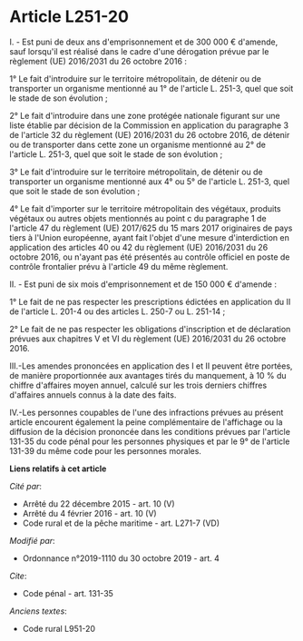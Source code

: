 # Article L251-20

I. - Est puni de deux ans d'emprisonnement et de 300 000 € d'amende, sauf lorsqu'il est réalisé dans le cadre d'une
dérogation prévue par le règlement (UE) 2016/2031 du 26 octobre 2016 :

1° Le fait d'introduire sur le territoire métropolitain, de détenir ou de transporter un organisme mentionné au 1° de
l'article L. 251-3, quel que soit le stade de son évolution ;

2° Le fait d'introduire dans une zone protégée nationale figurant sur une liste établie par décision de la Commission en
application du paragraphe 3 de l'article 32 du règlement (UE) 2016/2031 du 26 octobre 2016, de détenir ou de transporter dans
cette zone un organisme mentionné au 2° de l'article L. 251-3, quel que soit le stade de son évolution ;

3° Le fait d'introduire sur le territoire métropolitain, de détenir ou de transporter un organisme mentionné aux 4° ou 5° de
l'article L. 251-3, quel que soit le stade de son évolution ;

4° Le fait d'importer sur le territoire métropolitain des végétaux, produits végétaux ou autres objets mentionnés au point c
du paragraphe 1 de l'article 47 du règlement (UE) 2017/625 du 15 mars 2017 originaires de pays tiers à l'Union européenne,
ayant fait l'objet d'une mesure d'interdiction en application des articles 40 ou 42 du règlement (UE) 2016/2031 du 26 octobre
2016, ou n'ayant pas été présentés au contrôle officiel en poste de contrôle frontalier prévu à l'article 49 du même
règlement.

II. - Est puni de six mois d'emprisonnement et de 150 000 € d'amende :

1° Le fait de ne pas respecter les prescriptions édictées en application du II de l'article L. 201-4 ou des articles L. 250-7
ou L. 251-14 ;

2° Le fait de ne pas respecter les obligations d'inscription et de déclaration prévues aux chapitres V et VI du règlement
(UE) 2016/2031 du 26 octobre 2016.

III.-Les amendes prononcées en application des I et II peuvent être portées, de manière proportionnée aux avantages tirés du
manquement, à 10 % du chiffre d'affaires moyen annuel, calculé sur les trois derniers chiffres d'affaires annuels connus à la
date des faits.

IV.-Les personnes coupables de l'une des infractions prévues au présent article encourent également la peine complémentaire
de l'affichage ou la diffusion de la décision prononcée dans les conditions prévues par l'article 131-35 du code pénal pour
les personnes physiques et par le 9° de l'article 131-39 du même code pour les personnes morales.

**Liens relatifs à cet article**

_Cité par_:

  - Arrêté du 22 décembre 2015 - art. 10 (V)
  - Arrêté du 4 février 2016 - art. 10 (V)
  - Code rural et de la pêche maritime - art. L271-7 (VD)

_Modifié par_:

  - Ordonnance n°2019-1110 du 30 octobre 2019 - art. 4

_Cite_:

  - Code pénal - art. 131-35

_Anciens textes_:

  - Code rural L951-20
